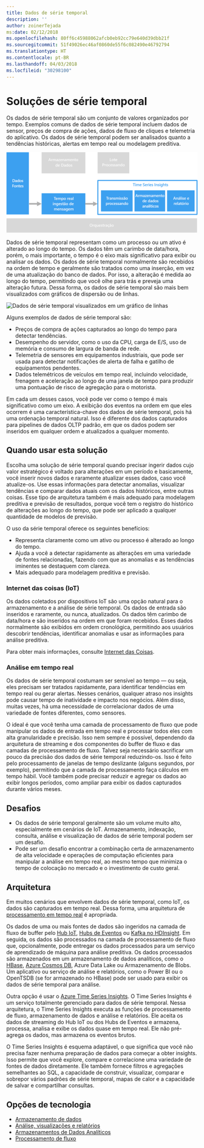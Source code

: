 ```yaml
---
title: Dados de série temporal
description: ''
author: zoinerTejada
ms:date: 02/12/2018
ms.openlocfilehash: 80ff6c45988062afcb0eb92cc79e640d39dbb21f
ms.sourcegitcommit: 51f49026ec46af0860de55f6c082490e46792794
ms.translationtype: HT
ms.contentlocale: pt-BR
ms.lasthandoff: 04/03/2018
ms.locfileid: "30298100"
---
```

# <a name="time-series-solutions"></a>Soluções de série temporal

Os dados de série temporal são um conjunto de valores organizados por tempo. Exemplos comuns de dados de série temporal incluem dados de sensor, preços de compra de ações, dados de fluxo de cliques e telemetria do aplicativo. Os dados de série temporal podem ser analisados quanto a tendências históricas, alertas em tempo real ou modelagem preditiva.

![Análises de Séries Temporais](./images/time-series-insights.png) 

Dados de série temporal representam como um processo ou um ativo é alterado ao longo do tempo. Os dados têm um carimbo de data/hora, porém, o mais importante, o tempo é o eixo mais significativo para exibir ou analisar os dados. Os dados de série temporal normalmente são recebidos na ordem de tempo e geralmente são tratados como uma inserção, em vez de uma atualização do banco de dados. Por isso, a alteração é medida ao longo do tempo, permitindo que você olhe para trás e preveja uma alteração futura. Dessa forma, os dados de série temporal são mais bem visualizados com gráficos de dispersão ou de linhas.

![Dados de série temporal visualizados em um gráfico de linhas](./images/time-series-chart.png)

Alguns exemplos de dados de série temporal são:

- Preços de compra de ações capturados ao longo do tempo para detectar tendências.
- Desempenho do servidor, como o uso da CPU, carga de E/S, uso de memória e consumo de largura de banda de rede.
- Telemetria de sensores em equipamentos industriais, que pode ser usada para detectar notificações de alerta de falha e gatilho de equipamentos pendentes.
- Dados telemétricos de veículos em tempo real, incluindo velocidade, frenagem e aceleração ao longo de uma janela de tempo para produzir uma pontuação de risco de agregação para o motorista.

Em cada um desses casos, você pode ver como o tempo é mais significativo como um eixo. A exibição dos eventos na ordem em que eles ocorrem é uma característica-chave dos dados de série temporal, pois há uma ordenação temporal natural. Isso é diferente dos dados capturados para pipelines de dados OLTP padrão, em que os dados podem ser inseridos em qualquer ordem e atualizados a qualquer momento.

## <a name="when-to-use-this-solution"></a>Quando usar esta solução

Escolha uma solução de série temporal quando precisar ingerir dados cujo valor estratégico é voltado para alterações em um período e basicamente, você inserir novos dados e raramente atualizar esses dados, caso você atualize-os. Use essas informações para detectar anomalias, visualizar tendências e comparar dados atuais com os dados históricos, entre outras coisas. Esse tipo de arquitetura também é mais adequado para modelagem preditiva e previsão de resultados, porque você tem o registro do histórico de alterações ao longo do tempo, que pode ser aplicado a qualquer quantidade de modelos de previsão. 

O uso da série temporal oferece os seguintes benefícios:

* Representa claramente como um ativo ou processo é alterado ao longo do tempo.
* Ajuda a você a detectar rapidamente as alterações em uma variedade de fontes relacionadas, fazendo com que as anomalias e as tendências iminentes se destaquem com clareza.
* Mais adequado para modelagem preditiva e previsão.

### <a name="internet-of-things-iot"></a>Internet das coisas (IoT)

Os dados coletados por dispositivos IoT são uma opção natural para o armazenamento e a análise de série temporal. Os dados de entrada são inseridos e raramente, ou nunca, atualizados. Os dados têm carimbo de data/hora e são inseridos na ordem em que foram recebidos. Esses dados normalmente são exibidos em ordem cronológica, permitindo aos usuários descobrir tendências, identificar anomalias e usar as informações para análise preditiva.

Para obter mais informações, consulte [Internet das Coisas](../big-data/index.md#internet-of-things-iot).

### <a name="real-time-analytics"></a>Análise em tempo real

Os dados de série temporal costumam ser sensível ao tempo &mdash; ou seja, eles precisam ser tratados rapidamente, para identificar tendências em tempo real ou gerar alertas. Nesses cenários, qualquer atraso nos insights pode causar tempo de inatividade e impacto nos negócios. Além disso, muitas vezes, há uma necessidade de correlacionar dados de uma variedade de fontes diferentes, como sensores.

O ideal é que você tenha uma camada de processamento de fluxo que pode manipular os dados de entrada em tempo real e processar todos eles com alta granularidade e precisão. Isso nem sempre é possível, dependendo da arquitetura de streaming e dos componentes do buffer de fluxo e das camadas de processamento de fluxo. Talvez seja necessário sacrificar um pouco da precisão dos dados de série temporal reduzindo-os. Isso é feito pelo processamento de janelas de tempo deslizante (alguns segundos, por exemplo), permitindo que a camada de processamento faça cálculos em tempo hábil. Você também pode precisar reduzir e agregar os dados ao exibir longos períodos, como ampliar para exibir os dados capturados durante vários meses.

## <a name="challenges"></a>Desafios

* Os dados de série temporal geralmente são um volume muito alto, especialmente em cenários de IoT. Armazenamento, indexação, consulta, análise e visualização de dados de série temporal podem ser um desafio. 
* Pode ser um desafio encontrar a combinação certa de armazenamento de alta velocidade e operações de computação eficientes para manipular a análise em tempo real, ao mesmo tempo que minimiza o tempo de colocação no mercado e o investimento de custo geral.

## <a name="architecture"></a>Arquitetura

Em muitos cenários que envolvem dados de série temporal, como IoT, os dados são capturados em tempo real. Dessa forma, uma arquitetura de [processamento em tempo real](../big-data/real-time-processing.md) é apropriada. 

Os dados de uma ou mais fontes de dados são ingeridos na camada de fluxo de buffer pelo [Hub IoT](/azure/iot-hub/), [Hubs de Eventos](/azure/event-hubs/) ou [Kafka no HDInsight](/azure/hdinsight/kafka/apache-kafka-introduction). Em seguida, os dados são processados na camada de processamento de fluxo que, opcionalmente, pode entregar os dados processados para um serviço de aprendizado de máquina para análise preditiva. Os dados processados são armazenados em um armazenamento de dados analíticos, como o [HBase](/azure/hdinsight/hbase/apache-hbase-overview), [Azure Cosmos DB](/azure/cosmos-db/), Azure Data Lake ou Armazenamento de Blobs. Um aplicativo ou serviço de análise e relatórios, como o Power BI ou o OpenTSDB (se for armazenado no HBase) pode ser usado para exibir os dados de série temporal para análise.

Outra opção é usar o [Azure Time Series Insights](/azure/time-series-insights/). O Time Series Insights é um serviço totalmente gerenciado para dados de série temporal. Nessa arquitetura, o Time Series Insights executa as funções de processamento de fluxo, armazenamento de dados e análise e relatórios. Ele aceita os dados de streaming do Hub IoT ou dos Hubs de Eventos e armazena, processa, analisa e exibe os dados quase em tempo real. Ele não pré-agrega os dados, mas armazena os eventos brutos.

O Time Series Insights é esquema adaptável, o que significa que você não precisa fazer nenhuma preparação de dados para começar a obter insights. Isso permite que você explore, compare e correlacione uma variedade de fontes de dados diretamente. Ele também fornece filtros e agregações semelhantes ao SQL, a capacidade de construir, visualizar, comparar e sobrepor vários padrões de série temporal, mapas de calor e a capacidade de salvar e compartilhar consultas. 

## <a name="technology-choices"></a>Opções de tecnologia

- [Armazenamento de dados](../technology-choices/data-storage.md)
- [Análise, visualizações e relatórios](../technology-choices/analysis-visualizations-reporting.md)
- [Armazenamentos de Dados Analíticos](../technology-choices/analytical-data-stores.md)
- [Processamento de fluxo](../technology-choices/stream-processing.md)